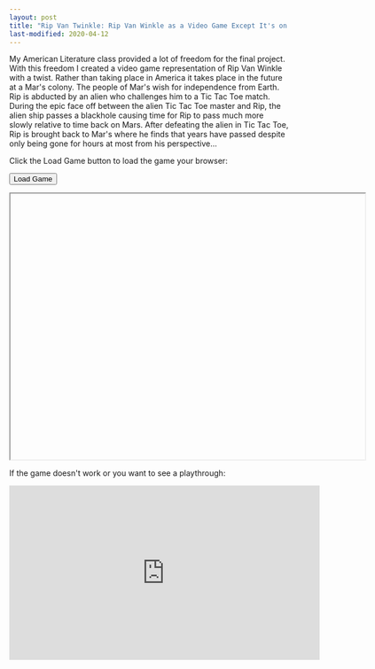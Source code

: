 ```yaml
---
layout: post
title: "Rip Van Twinkle: Rip Van Winkle as a Video Game Except It's on Mars"
last-modified: 2020-04-12
---
```


My American Literature class provided a lot of freedom for the final project. With this freedom I created a video game representation of Rip Van Winkle with a twist. Rather than taking place in America it takes place in the future at a Mar's colony. The people of Mar's wish for independence from Earth. Rip is abducted by an alien who challenges him to a Tic Tac Toe match. During the epic face off between the alien Tic Tac Toe master and Rip, the alien ship passes a blackhole causing time for Rip to pass much more slowly relative to time back on Mars. After defeating the alien in Tic Tac Toe, Rip is brought back to Mar's where he finds that years have passed despite only being gone for hours at most from his perspective...

Click the Load Game button to load the game your browser:

<button id="loadGame">Load Game</button>
<iframe id="game" src="about:blank" scrolling="no" style="width: 640px; height: 480px;"></iframe>

If the game doesn't work or you want to see a playthrough:

<iframe width="560" height="315" src="https://www.youtube-nocookie.com/embed/ipfjC7BHsLI" frameborder="0" allow="accelerometer; autoplay; encrypted-media; gyroscope; picture-in-picture" allowfullscreen></iframe>

<script>
    $(window).on("load", function() {
        $('#game').hide();
        $('#loadGame').bind('click', function(){
            $('#game').show();
            $("#game").attr("src", "https://therontjapkes.com/projects/ripvantwinkle/Rip%20VanTwinkle.html");
        });
    });
</script>